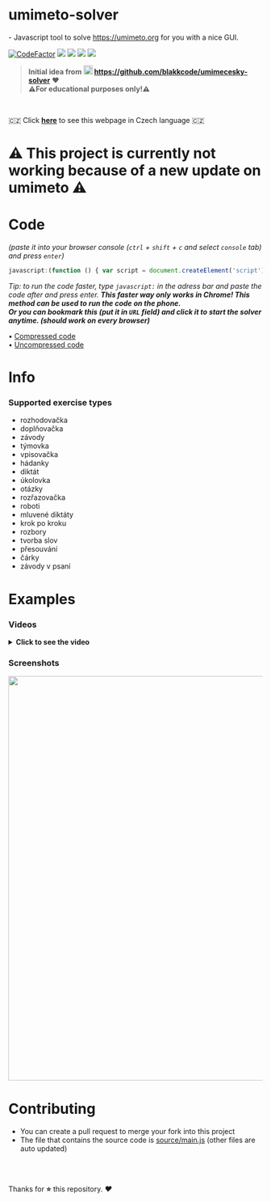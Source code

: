 <!-- ![codefactor_a+](https://user-images.githubusercontent.com/60501493/173180235-809fa83a-5bcf-4707-a079-dde00ca01349.svg) -->

# umimeto-solver
\- Javascript tool to solve https://umimeto.org for you with a nice GUI. <br>

[![CodeFactor](https://www.codefactor.io/repository/github/MP3Martin/umimeto-solver/badge)](#/)
[<img src="https://img.shields.io/github/license/MP3Martin/umimeto-solver">](#/)
[<img src="https://img.shields.io/github/stars/MP3Martin/umimeto-solver">](#/)
[<img src="https://img.shields.io/github/forks/MP3Martin/umimeto-solver">](#/)
[<img src="https://img.shields.io/github/issues/MP3Martin/umimeto-solver">](#/)

> **Initial idea from [<img src="https://camo.githubusercontent.com/b079fe922f00c4b86f1b724fbc2e8141c468794ce8adbc9b7456e5e1ad09c622/68747470733a2f2f6564656e742e6769746875622e696f2f537570657254696e7949636f6e732f696d616765732f7376672f6769746875622e737667" alt="gh" width="18"/>](https://github.com/blakkcode/umimecesky-solver) https://github.com/blakkcode/umimecesky-solver** ❤️ <br>
> **⚠For educational purposes only!⚠**

<br>

🇨🇿 Click **[here](https://github-com.translate.goog/MP3Martin/umimeto-solver?_x_tr_sl=en&_x_tr_tl=cs&_x_tr_hl=cs&_x_tr_pto=wapp)** to see this webpage in Czech language 🇨🇿

# ⚠️ This project is currently not working because of a new update on umimeto ⚠️

# Code
*(paste it into your browser console (`ctrl` + `shift` + `c` and select `console` tab) and press `enter`)*

```js
javascript:(function () { var script = document.createElement('script'); script.id="tmm_gdff56dgd56fs556gg"; script.src="https://mp3martin.github.io/umimeto-solver/source/main.min.js"; document.body.appendChild(script); script.onload = function () { document.getElementById("tmm_gdff56dgd56fs556gg").remove() } })();

```

*Tip: to run the code faster, type `javascript:` in the adress bar and paste the code after and press enter. **This faster way only works in Chrome! This method can be used to run the code on the phone.*** <br>
***Or you can bookmark this (put it in `URL` field) and click it to start the solver anytime. (should work on every browser)***


• [Compressed code](https://github.com/MP3Martin/umimeto-solver/blob/main/source/main.min.js) <br>
• [Uncompressed code](https://github.com/MP3Martin/umimeto-solver/blob/main/source/main.js)

# Info

### Supported exercise types
* rozhodovačka
* doplňovačka
* závody
* týmovka
* vpisovačka
* hádanky
* diktát
* úkolovka
* otázky
* rozřazovačka
* roboti
* mluvené diktáty
* krok po kroku
* rozbory
* tvorba slov
* přesouvání
* čárky
* závody v psaní

# Examples
### Videos
<details>
  <summary><strong>Click to see the video</strong></summary>
	
### ⚠️ obsolete + inaccurate ⚠️
https://user-images.githubusercontent.com/60501493/173131436-96fed050-b999-46ea-89e3-83ed39955d31.mp4

</details>

### Screenshots

<img width="800wv" src="https://user-images.githubusercontent.com/60501493/176704999-c00f5053-ee79-45ae-ade1-a165bb74955e.png"></img>

# Contributing
* You can create a pull request to merge your fork into this project
* The file that contains the source code is [source/main.js](https://github.com/MP3Martin/umimeto-solver/blob/main/source/main.js) (other files are auto updated)

<br><br>

Thanks for **⭐** this repository. *❤️*
